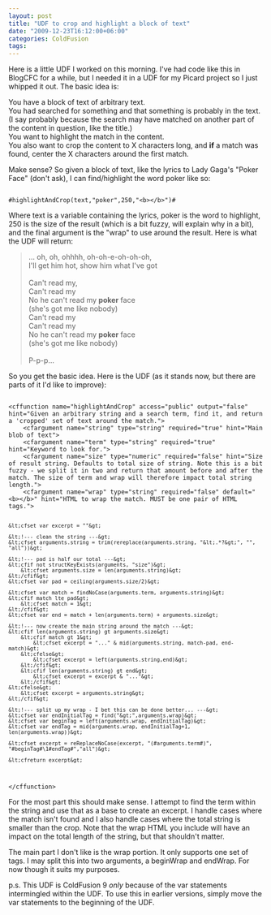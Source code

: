 ```yaml
---
layout: post
title: "UDF to crop and highlight a block of text"
date: "2009-12-23T16:12:00+06:00"
categories: ColdFusion 
tags: 
---
```


Here is a little UDF I worked on this morning. I've had code like this in BlogCFC for a while, but I needed it in a UDF for my Picard project so I just whipped it out. The basic idea is: 

You have a block of text of arbitrary text.<br/>
You had searched for something and that something is probably in the text. (I say probably because the search may have matched on another part of the content in question, like the title.)<br/>
You want to highlight the match in the content.<br/>
You also want to crop the content to X characters long, and <b>if</b> a match was found, center the X characters around the first match.<br/>

Make sense? So given a block of text, like the lyrics to Lady Gaga's "Poker Face" (don't ask), I can find/highlight the word poker like so:

<code>
#highlightAndCrop(text,"poker",250,"&lt;b&gt;&lt;/b&gt;")#
</code>

Where text is a variable containing the lyrics, poker is the word to highlight, 250 is the size of the result (which is a bit fuzzy, will explain why in a bit), and the final argument is the "wrap" to use around the result. Here is what the UDF will return:

<blockquote>
... oh, oh, ohhhh, oh-oh-e-oh-oh-oh,<br/>
I'll get him hot, show him what I've got<br/>
<br/> 
Can't read my,<br/>
Can't read my<br/>
No he can't read my <b>poker</b> face<br/>
(she's got me like nobody)<br/>
Can't read my<br/>
Can't read my<br/>
No he can't read my <b>poker</b> face<br/>
(she's got me like nobody)<br/>
<br/> 
P-p-p...<br/>
</blockquote>

So you get the basic idea. Here is the UDF (as it stands now, but there are parts of it I'd like to improve):

<code>
&lt;cffunction name="highlightAndCrop" access="public" output="false" hint="Given an arbitrary string and a search term, find it, and return a 'cropped' set of text around the match."&gt;
	&lt;cfargument name="string" type="string" required="true" hint="Main blob of text"&gt;
	&lt;cfargument name="term" type="string" required="true" hint="Keyword to look for."&gt;
	&lt;cfargument name="size" type="numeric" required="false" hint="Size of result string. Defaults to total size of string. Note this is a bit fuzzy - we split it in two and return that amount before and after the match. The size of term and wrap will therefore impact total string length."&gt;
	&lt;cfargument name="wrap" type="string" required="false" default="&lt;b&gt;&lt;/b&gt;" hint="HTML to wrap the match. MUST be one pair of HTML tags."&gt;

	&lt;cfset var excerpt = ""&gt;

	&lt;!--- clean the string ---&gt;
	&lt;cfset arguments.string = trim(rereplace(arguments.string, "&lt;.*?&gt;", "", "all"))&gt;

	&lt;!--- pad is half our total ---&gt;
	&lt;cfif not structKeyExists(arguments, "size")&gt;
		&lt;cfset arguments.size = len(arguments.string)&gt;
	&lt;/cfif&gt;
	&lt;cfset var pad = ceiling(arguments.size/2)&gt;

	&lt;cfset var match = findNoCase(arguments.term, arguments.string)&gt;
	&lt;cfif match lte pad&gt;
		&lt;cfset match = 1&gt;
	&lt;/cfif&gt;
	&lt;cfset var end = match + len(arguments.term) + arguments.size&gt;

	&lt;!--- now create the main string around the match ---&gt;
	&lt;cfif len(arguments.string) gt arguments.size&gt;
		&lt;cfif match gt 1&gt;
			&lt;cfset excerpt = "..." & mid(arguments.string, match-pad, end-match)&gt;
		&lt;cfelse&gt;
			&lt;cfset excerpt = left(arguments.string,end)&gt;
		&lt;/cfif&gt;
		&lt;cfif len(arguments.string) gt end&gt;
			&lt;cfset excerpt = excerpt & "..."&gt;
		&lt;/cfif&gt;
	&lt;cfelse&gt;
		&lt;cfset excerpt = arguments.string&gt;
	&lt;/cfif&gt;

	&lt;!--- split up my wrap - I bet this can be done better... ---&gt;
	&lt;cfset var endInitialTag = find("&gt;",arguments.wrap)&gt;
	&lt;cfset var beginTag = left(arguments.wrap, endInitialTag)&gt;
	&lt;cfset var endTag = mid(arguments.wrap, endInitialTag+1, len(arguments.wrap))&gt;

	&lt;cfset excerpt = reReplaceNoCase(excerpt, "(#arguments.term#)", "#beginTag#\1#endTag#","all")&gt;

	&lt;cfreturn excerpt&gt;
&lt;/cffunction&gt;
</code>

For the most part this should make sense. I attempt to find the term within the string and use that as a base to create an excerpt. I handle cases where the match isn't found and I also handle cases where the total string is smaller than the crop. Note that the wrap HTML you include will have an impact on the total length of the string, but that shouldn't matter. 

The main part I don't like is the wrap portion. It only supports one set of tags. I may split this into two arguments, a beginWrap and endWrap. For now though it suits my purposes.

p.s. This UDF is ColdFusion 9 <i>only</i> because of the var statements intermingled within the UDF. To use this in earlier versions, simply move the var statements to the beginning of the UDF.